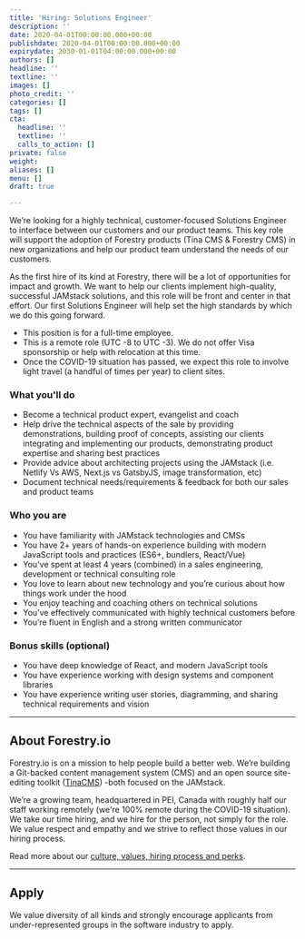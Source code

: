 ```yaml
---
title: 'Hiring: Solutions Engineer'
description: ''
date: 2020-04-01T00:00:00.000+00:00
publishdate: 2020-04-01T00:00:00.000+00:00
expirydate: 2030-01-01T04:00:00.000+00:00
authors: []
headline: ''
textline: ''
images: []
photo_credit: ''
categories: []
tags: []
cta:
  headline: ''
  textline: ''
  calls_to_action: []
private: false
weight: 
aliases: []
menu: []
draft: true

---
```

We’re looking for a highly technical, customer-focused Solutions Engineer to interface between our customers and our product teams. This key role will support the adoption of Forestry products (Tina CMS & Forestry CMS) in new organizations and help our product team understand the needs of our customers.

As the first hire of its kind at Forestry, there will be a lot of opportunities for impact and growth. We want to help our clients implement high-quality, successful JAMstack solutions, and this role will be front and center in that effort. Our first Solutions Engineer will help set the high standards by which we do this going forward.
<!--more-->

* This position is for a full-time employee.
* This is a remote role (UTC -8 to UTC -3). We do not offer Visa sponsorship or help with relocation at this time.
* Once the COVID-19 situation has passed, we expect this role to involve light travel (a handful of times per year) to client sites.

### What you'll do

* Become a technical product expert, evangelist and coach
* Help drive the technical aspects of the sale by providing demonstrations, building proof of concepts, assisting our clients integrating and implementing our products, demonstrating product expertise and sharing best practices
* Provide advice about architecting projects using the JAMstack (i.e. Netlify Vs AWS, Next.js vs GatsbyJS, image transformation, etc)
* Document technical needs/requirements & feedback for both our sales and product teams

### Who you are

* You have familiarity with JAMstack technologies and CMSs
* You have 2+ years of hands-on experience building with modern JavaScript tools and practices (ES6+, bundlers, React/Vue)
* You've spent at least 4 years (combined) in a sales engineering, development or technical consulting role
* You love to learn about new technology and you’re curious about how things work under the hood
* You enjoy teaching and coaching others on technical solutions
* You’ve effectively communicated with highly technical customers before
* You’re fluent in English and a strong written communicator

### Bonus skills (optional)

* You have deep knowledge of React, and modern JavaScript tools
* You have experience working with design systems and component libraries
* You have experience writing user stories, diagramming, and sharing technical requirements and vision

<hr/>

## About Forestry.io

Forestry.io is on a mission to help people build a better web. We’re building a Git-backed content management system (CMS) and an open source site-editing toolkit ([TinaCMS](https://tinacms.org "TinaCMS")) -both focused on the JAMstack.

We’re a growing team, headquartered in PEI, Canada with roughly half our staff working remotely (we're 100% remote during the COVID-19 situation). We take our time hiring, and we hire for the person, not simply for the role. We value respect and empathy and we strive to reflect those values in our hiring process.

Read more about our [culture, values, hiring process and perks](https://forestry.io/careers).

<hr/>

## Apply

We value diversity of all kinds and strongly encourage applicants from under-represented groups in the software industry to apply.

<script charset="utf-8" type="text/javascript" src="//js.hsforms.net/forms/v2.js"></script>
<script>
  hbspt.forms.create({
	portalId: "1893561",
	formId: "46d0bc74-76f1-437b-abda-16a0ca25d774"
});
</script>